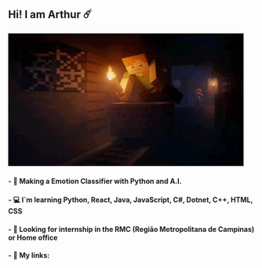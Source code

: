 ## Hi! I am Arthur :comet: 

![alexCarrinho](https://github.com/arthur-pereira-silva/arthur-pereira-silva/blob/main/alexCarrinho.gif)

#### - :brain: Making a Emotion Classifier with Python and A.I.
#### - :computer: I´m learning Python, React, Java, JavaScript, C#, Dotnet, C++, HTML, CSS  
#### - :incoming_envelope: Looking for internship in the RMC (Região Metropolitana de Campinas) or Home office
#### - :pushpin: My links: 

<!--
**arthur-pereira-silva/arthur-pereira-silva** is a ✨ _special_ ✨ repository because its `README.md` (this file) appears on your GitHub profile.

Here are some ideas to get you started:

- 🔭 I’m currently working on ...
- 🌱 I’m currently learning ...
- 👯 I’m looking to collaborate on ...
- 🤔 I’m looking for help with ...
- 💬 Ask me about ...
- 📫 How to reach me: ...
- 😄 Pronouns: ...
- ⚡ Fun fact: ...
-->
